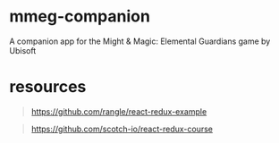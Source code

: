 # mmeg-companion
A companion app for the Might &amp; Magic: Elemental Guardians game by Ubisoft

# resources
>https://github.com/rangle/react-redux-example

>https://github.com/scotch-io/react-redux-course